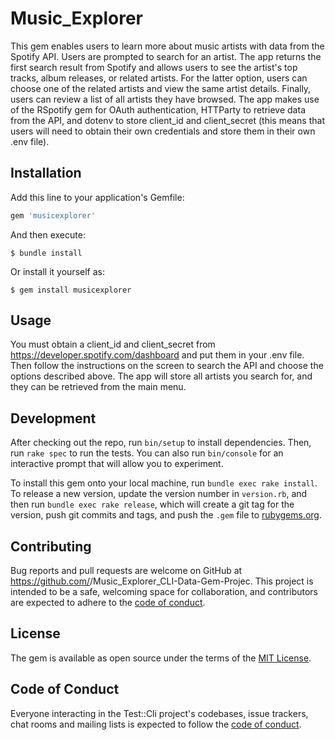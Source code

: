 # Music_Explorer

This gem enables users to learn more about music artists with data from the Spotify API. Users are prompted to search for an artist. The app returns the first search result from Spotify and allows users to see the artist's top tracks, album releases, or related artists. For the latter option, users can choose one of the related artists and view the same artist details. Finally, users can review a list of all artists they have browsed. The app makes use of the RSpotify gem for OAuth authentication, HTTParty to retrieve data from the API, and dotenv to store client_id and client_secret (this means that users will need to obtain their own credentials and store them in their own .env file).

## Installation

Add this line to your application's Gemfile:

```ruby
gem 'musicexplorer'
```

And then execute:

    $ bundle install

Or install it yourself as:

    $ gem install musicexplorer

## Usage

You must obtain a client_id and client_secret from https://developer.spotify.com/dashboard and put them in your .env file. Then follow the instructions on the screen to search the API and choose the options described above. The app will store all artists you search for, and they can be retrieved from the main menu.

## Development

After checking out the repo, run `bin/setup` to install dependencies. Then, run `rake spec` to run the tests. You can also run `bin/console` for an interactive prompt that will allow you to experiment.

To install this gem onto your local machine, run `bundle exec rake install`. To release a new version, update the version number in `version.rb`, and then run `bundle exec rake release`, which will create a git tag for the version, push git commits and tags, and push the `.gem` file to [rubygems.org](https://rubygems.org).

## Contributing

Bug reports and pull requests are welcome on GitHub at https://github.com/<github username>/Music_Explorer_CLI-Data-Gem-Projec. This project is intended to be a safe, welcoming space for collaboration, and contributors are expected to adhere to the [code of conduct](https://github.com/wkdewey/Music_Explorer_CLI-Data-Gem-Project/blob/master/CODE_OF_CONDUCT.md).


## License

The gem is available as open source under the terms of the [MIT License](https://opensource.org/licenses/MIT).

## Code of Conduct

Everyone interacting in the Test::Cli project's codebases, issue trackers, chat rooms and mailing lists is expected to follow the [code of conduct](https://github.com/wkdewey/Music_Explorer_CLI-Data-Gem-Project/blob/master/CODE_OF_CONDUCT.md).
